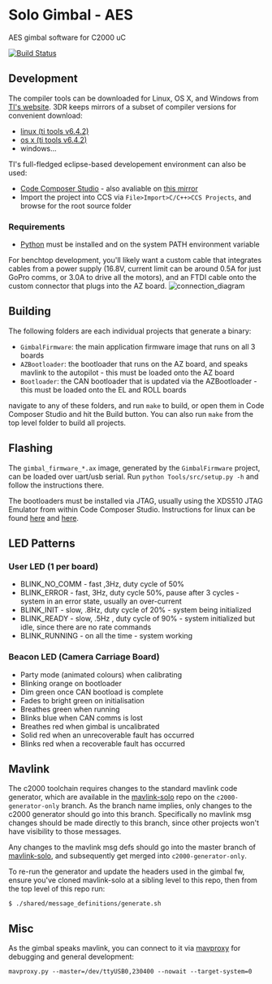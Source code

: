 # Solo Gimbal - AES
AES gimbal software for C2000 uC

[![Build Status](https://magnum.travis-ci.com/3drobotics/solo-gimbal.svg?token=DrXtEFw3btp4K1aMV8zU&branch=master)](https://magnum.travis-ci.com/3drobotics/solo-gimbal)

## Development

The compiler tools can be downloaded for Linux, OS X, and Windows from [TI's website](http://software-dl.ti.com/codegen/non-esd/downloads/download.htm#C2000). 3DR keeps mirrors of a subset of compiler versions for convenient download:

* [linux (ti tools v6.4.2)](http://gimbal-ci.s3-website-us-east-1.amazonaws.com/compiler/ti-cgt-c2000_6.4.2.tar.gz)
* [os x (ti tools v6.4.2)](http://gimbal-ci.s3-website-us-east-1.amazonaws.com/compiler/ti_cgt_c2000_6.4.2_mac_installer.sh)
* windows...

TI's full-fledged eclipse-based developement environment can also be used:
* [Code Composer Studio](http://www.ti.com/tool/ccstudio) - also avaliable on [this mirror](http://gimbal-ci.s3-website-us-east-1.amazonaws.com/compiler/ti.tar.gz)
* Import the project into CCS via ```File>Import>C/C++>CCS Projects```, and browse for the root source folder

### Requirements

* [Python](https://www.python.org/) must be installed and on the system PATH environment variable

For benchtop development, you'll likely want a custom cable that integrates cables from a power supply (16.8V, current limit can be around 0.5A for just GoPro comms, or 3.0A to drive all the motors), and an FTDI cable onto the custom connector that plugs into the AZ board. 
![connection_diagram](https://cloud.githubusercontent.com/assets/3289118/8265887/829ae9ee-16e4-11e5-80d2-4be3dc290ca9.png)

## Building

The following folders are each individual projects that generate a binary:

* `GimbalFirmware`: the main application firmware image that runs on all 3 boards
* `AZBootloader`: the bootloader that runs on the AZ board, and speaks mavlink to the autopilot - this must be loaded onto the AZ board
* `Bootloader`: the CAN bootloader that is updated via the AZBootloader - this must be loaded onto the EL and ROLL boards

navigate to any of these folders, and run `make` to build, or open them in Code Composer Studio and hit the Build button. You can also run `make` from the top level folder to build all projects.

## Flashing

The `gimbal_firmware_*.ax` image, generated by the `GimbalFirmware` project, can be loaded over uart/usb serial. Run `python Tools/src/setup.py -h` and follow the instructions there.

The bootloaders must be installed via JTAG, usually using the XDS510 JTAG Emulator from within Code Composer Studio. Instructions for linux can be found [here](http://processors.wiki.ti.com/index.php/Linux_Host_Support_CCSv6#Ubuntu_15.04_64bit) and [here](http://linux-c6x.org/wiki/index.php/Setting_up_CCS_v5).

## LED Patterns

### User LED (1 per board)
* BLINK_NO_COMM - fast ,3Hz, duty cycle of 50%
* BLINK_ERROR - fast, 3Hz, duty cycle 50%, pause after 3 cycles - system in an error state, usually an over-current
* BLINK_INIT - slow, .8Hz, duty cycle of 20%  - system being initialized
* BLINK_READY - slow, .5Hz , duty cycle of 90% - system initialized but idle, since there are no rate commands
* BLINK_RUNNING - on all the time  - system working

### Beacon LED (Camera Carriage Board)

* Party mode (animated colours) when calibrating
* Blinking orange on bootloader
* Dim green once CAN bootload is complete
* Fades to bright green on initialisation
* Breathes green when running
* Blinks blue when CAN comms is lost
* Breathes red when gimbal is uncalibrated
* Solid red when an unrecoverable fault has occurred
* Blinks red when a recoverable fault has occurred

## Mavlink

The c2000 toolchain requires changes to the standard mavlink code generator, which are available in the [mavlink-solo](https://github.com/3drobotics/mavlink-solo) repo on the `c2000-generator-only` branch. As the branch name implies, only changes to the c2000 generator should go into this branch. Specifically no mavlink msg changes should be made directly to this branch, since other projects won't have visibility to those messages.

Any changes to the mavlink msg defs should go into the master branch of [mavlink-solo](https://github.com/3drobotics/mavlink-solo), and subsequently get merged into `c2000-generator-only`.

To re-run the generator and update the headers used in the gimbal fw, ensure you've cloned mavlink-solo at a sibling level to this repo, then from the top level of this repo run:

    $ ./shared/message_definitions/generate.sh

## Misc

As the gimbal speaks mavlink, you can connect to it via [mavproxy](https://tridge.github.io/MAVProxy) for debugging and general development:

    mavproxy.py --master=/dev/ttyUSB0,230400 --nowait --target-system=0
